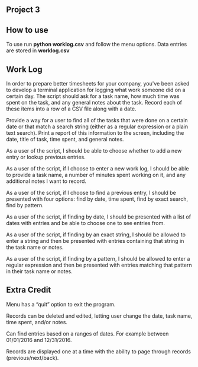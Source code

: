 
## Project 3

## How  to use
To use run **python worklog.csv** and follow the menu options.  Data entries are stored in **worklog.csv**

## Work Log
In order to prepare better timesheets for your company, you've been asked to develop a terminal application for logging what work someone did on a certain day. The script should ask for a task name, how much time was spent on the task, and any general notes about the task. Record each of these items into a row of a CSV file along with a date.

Provide a way for a user to find all of the tasks that were done on a certain date or that match a search string (either as a regular expression or a plain text search). Print a report of this information to the screen, including the date, title of task, time spent, and general notes.

As a user of the script, I should be able to choose whether to add a new entry or lookup previous entries.

As a user of the script, if I choose to enter a new work log, I should be able to provide a task name, a number of minutes spent working on it, and any additional notes I want to record.

As a user of the script, if I choose to find a previous entry, I should be presented with four options: find by date, time spent, find by exact search, find by pattern.

As a user of the script, if finding by date, I should be presented with a list of dates with entries and be able to choose one to see entries from.

As a user of the script, if finding by an exact string, I should be allowed to enter a string and then be presented with entries containing that string in the task name or notes.

As a user of the script, if finding by a pattern, I should be allowed to enter a regular expression and then be presented with entries matching that pattern in their task name or notes.

## Extra Credit 
Menu has a “quit” option to exit the program.

Records can be deleted and edited, letting user change the date, task name, time spent, and/or notes.

Can find entries based on a ranges of dates. For example between 01/01/2016 and 12/31/2016.

Records are displayed one at a time with the ability to page through records (previous/next/back).


